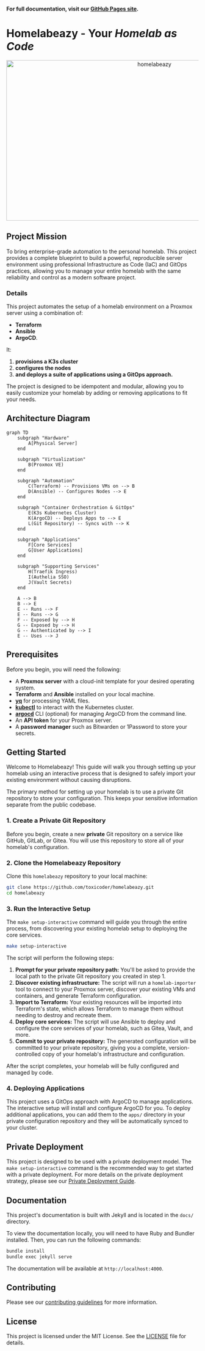 **For full documentation, visit our <a href="https://toxicoder.github.io/homelabeazy" target="_blank">GitHub Pages site</a>.**

# Homelabeazy - Your _Homelab as Code_

<div align="center">
    <img width="760" height="420" alt="homelabeazy" src="https://github.com/user-attachments/assets/36680064-3e62-4a1b-b558-989c29bb0e9c" />
</div>

## Project Mission

To bring enterprise-grade automation to the personal homelab. This project provides a complete blueprint to build a powerful, reproducible server environment using professional Infrastructure as Code (IaC) and GitOps practices, allowing you to manage your entire homelab with the same reliability and control as a modern software project.

### Details

This project automates the setup of a homelab environment on a Proxmox server using a combination of:

* **Terraform**
* **Ansible**
* **ArgoCD**.

It:

1. **provisions a K3s cluster**
1. **configures the nodes**
1. **and deploys a suite of applications using a GitOps approach.**

The project is designed to be idempotent and modular, allowing you to easily customize your homelab by adding or removing applications to fit your needs.

## Architecture Diagram

```mermaid
graph TD
    subgraph "Hardware"
        A[Physical Server]
    end

    subgraph "Virtualization"
        B(Proxmox VE)
    end

    subgraph "Automation"
        C(Terraform) -- Provisions VMs on --> B
        D(Ansible) -- Configures Nodes --> E
    end

    subgraph "Container Orchestration & GitOps"
        E(K3s Kubernetes Cluster)
        K(ArgoCD) -- Deploys Apps to --> E
        L(Git Repository) -- Syncs with --> K
    end

    subgraph "Applications"
        F[Core Services]
        G[User Applications]
    end

    subgraph "Supporting Services"
        H(Traefik Ingress)
        I(Authelia SSO)
        J(Vault Secrets)
    end

    A --> B
    B --> E
    E -- Runs --> F
    E -- Runs --> G
    F -- Exposed by --> H
    G -- Exposed by --> H
    G -- Authenticated by --> I
    E -- Uses --> J
```

## Prerequisites

Before you begin, you will need the following:

-   A **Proxmox server** with a cloud-init template for your desired operating system.
-   **Terraform** and **Ansible** installed on your local machine.
-   **[yq](https://github.com/mikefarah/yq#install)** for processing YAML files.
-   **[kubectl](https://kubernetes.io/docs/tasks/tools/install-kubectl/)** to interact with the Kubernetes cluster.
-   **[argocd](https://argo-cd.readthedocs.io/en/stable/cli_installation/)** CLI (optional) for managing ArgoCD from the command line.
-   An **API token** for your Proxmox server.
-   A **password manager** such as Bitwarden or 1Password to store your secrets.

## Getting Started

Welcome to Homelabeazy! This guide will walk you through setting up your homelab using an interactive process that is designed to safely import your existing environment without causing disruptions.

The primary method for setting up your homelab is to use a private Git repository to store your configuration. This keeps your sensitive information separate from the public codebase.

### 1. Create a Private Git Repository

Before you begin, create a new **private** Git repository on a service like GitHub, GitLab, or Gitea. You will use this repository to store all of your homelab's configuration.

### 2. Clone the Homelabeazy Repository

Clone this `homelabeazy` repository to your local machine:

```bash
git clone https://github.com/toxicoder/homelabeazy.git
cd homelabeazy
```

### 3. Run the Interactive Setup

The `make setup-interactive` command will guide you through the entire process, from discovering your existing homelab setup to deploying the core services.

```bash
make setup-interactive
```

The script will perform the following steps:

1.  **Prompt for your private repository path:** You'll be asked to provide the local path to the private Git repository you created in step 1.
2.  **Discover existing infrastructure:** The script will run a `homelab-importer` tool to connect to your Proxmox server, discover your existing VMs and containers, and generate Terraform configuration.
3.  **Import to Terraform:** Your existing resources will be imported into Terraform's state, which allows Terraform to manage them without needing to destroy and recreate them.
4.  **Deploy core services:** The script will use Ansible to deploy and configure the core services of your homelab, such as Gitea, Vault, and more.
5.  **Commit to your private repository:** The generated configuration will be committed to your private repository, giving you a complete, version-controlled copy of your homelab's infrastructure and configuration.

After the script completes, your homelab will be fully configured and managed by code.

### 4. Deploying Applications

This project uses a GitOps approach with ArgoCD to manage applications. The interactive setup will install and configure ArgoCD for you. To deploy additional applications, you can add them to the `apps/` directory in your private configuration repository and they will be automatically synced to your cluster.

## Private Deployment

This project is designed to be used with a private deployment model. The `make setup-interactive` command is the recommended way to get started with a private deployment. For more details on the private deployment strategy, please see our [Private Deployment Guide](PRIVATE_DEPLOYMENT.md).

## Documentation

This project's documentation is built with Jekyll and is located in the `docs/` directory.

To view the documentation locally, you will need to have Ruby and Bundler installed. Then, you can run the following commands:

```bash
bundle install
bundle exec jekyll serve
```

The documentation will be available at `http://localhost:4000`.

## Contributing

Please see our [contributing guidelines](CONTRIBUTING.md) for more information.

## License

This project is licensed under the MIT License. See the [LICENSE](LICENSE) file for details.

